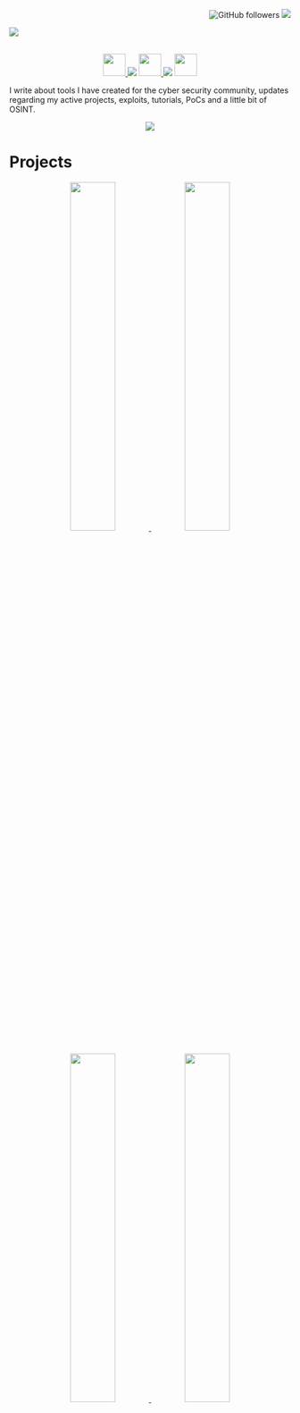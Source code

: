 <p align="right">
  <img alt="GitHub followers" src="https://img.shields.io/github/followers/thewhiteh4t?label=Followers">
  <img src="https://visitor-badge.glitch.me/badge?page_id=thewhiteh4t.visitor-badge"> 
</p>

<a href="https://www.iamhdpro.com" target="_blank">
  <img src="https://i.imgur.com/9cuaxGU.jpg">
</a>
<br><br>
<p align="center">
  <a href="https://twitter.com/hackerdestinat1">
    <img width="40px" height="40px" src="https://thewhiteh4t.github.io/images/svg/twitter.svg">
  </a>
  <img src="https://i.imgur.com/FIER2ut.png">
  <a href="https://www.youtube.com/c/hackerdestination">
    <img width="40px" height="40px" src="https://thewhiteh4t.github.io/images/svg/youtube.svg">
  </a>
  <img src="https://i.imgur.com/FIER2ut.png">
  <a href="https://www.linkedin.com/in/hackerdestination/">
    <img width="40px" height="40px" src="https://thewhiteh4t.github.io/images/svg/linkedin.svg">
  </a>
</p>

I write about tools I have created for the cyber security community, updates regarding my active projects, exploits, tutorials, PoCs and a little bit of OSINT.

<p align="center">
  <a href="https://discord.com/invite/YdKfh5Q">
    <img src="https://i.imgur.com/zcubujh.png">
  </a>
</p>

# Projects

<p align="center">
  <a href="https://github.com/itsmehacker/Cardpwn" target="_blank">
    <img width="40%" height="40%" src="https://i.imgur.com/RnYSTks.jpg">
  </a>
  <a href="https://github.com/itsmehacker/darkscrape" target="_blank">
    <img width="40%" height="40%" src="https://i.imgur.com/rEvv6Sl.jpg">
  </a>
  <a href="https://github.com/itsmehacker/IntelPlot" target="_blank">
    <img width="40%" height="40%" src="https://i.imgur.com/A4DdMCr.jpg">
  </a>
  <a href="https://github.com/itsmehacker/Allphish" target="_blank">
    <img width="40%" height="40%" src="https://i.imgur.com/8UgNhwj.png">
  </a>
</p>
